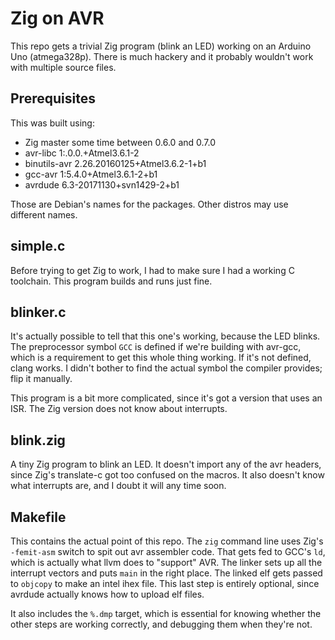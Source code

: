 # Zig on AVR

This repo gets a trivial Zig program (blink an LED) working on an
Arduino Uno (atmega328p). There is much hackery and it probably
wouldn't work with multiple source files.

## Prerequisites

This was built using:

 * Zig master some time between 0.6.0 and 0.7.0
 * avr-libc 1:.0.0.+Atmel3.6.1-2
 * binutils-avr 2.26.20160125+Atmel3.6.2-1+b1
 * gcc-avr 1:5.4.0+Atmel3.6.1-2+b1
 * avrdude 6.3-20171130+svn1429-2+b1

Those are Debian's names for the packages. Other distros may use
different names.

## simple.c

Before trying to get Zig to work, I had to make sure I had a working C
toolchain. This program builds and runs just fine.

## blinker.c

It's actually possible to tell that this one's working, because the
LED blinks. The preprocessor symbol `GCC` is defined if we're building
with avr-gcc, which is a requirement to get this whole thing
working. If it's not defined, clang works. I didn't bother to find the
actual symbol the compiler provides; flip it manually.

This program is a bit more complicated, since it's got a version that
uses an ISR. The Zig version does not know about interrupts.

## blink.zig

A tiny Zig program to blink an LED. It doesn't import any of the avr
headers, since Zig's translate-c got too confused on the macros. It
also doesn't know what interrupts are, and I doubt it will any time
soon.

## Makefile

This contains the actual point of this repo. The `zig` command line
uses Zig's `-femit-asm` switch to spit out avr assembler code. That
gets fed to GCC's `ld`, which is actually what llvm does to "support"
AVR. The linker sets up all the interrupt vectors and puts `main` in
the right place. The linked elf gets passed to `objcopy` to make an
intel ihex file. This last step is entirely optional, since avrdude
actually knows how to upload elf files.

It also includes the `%.dmp` target, which is essential for knowing
whether the other steps are working correctly, and debugging them when
they're not.
